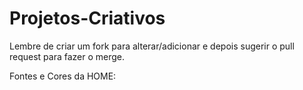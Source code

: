# Projetos-Criativos

Lembre de criar um fork para alterar/adicionar e depois sugerir o pull request para fazer o merge.

Fontes e Cores da HOME:
